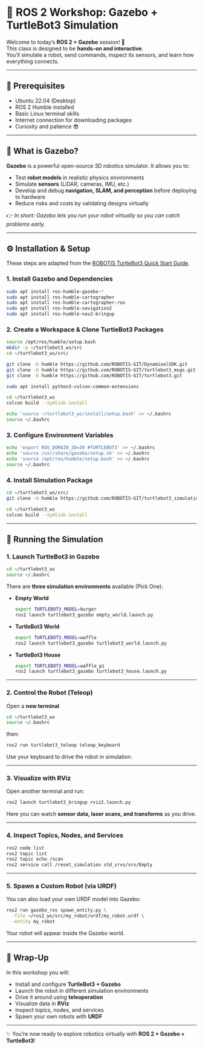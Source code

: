 # 🤖 ROS 2 Workshop: Gazebo + TurtleBot3 Simulation

Welcome to today’s **ROS 2 + Gazebo** session! 🎉  
This class is designed to be **hands-on and interactive**.  
You’ll simulate a robot, send commands, inspect its sensors, and learn how everything connects.  

---

## 📌 Prerequisites

- Ubuntu 22.04 (Desktop)  
- ROS 2 Humble installed  
- Basic Linux terminal skills  
- Internet connection for downloading packages  
- Curiosity and patience 😎  

---

## 📝 What is Gazebo?

**Gazebo** is a powerful open-source 3D robotics simulator. It allows you to:

- Test **robot models** in realistic physics environments  
- Simulate **sensors** (LiDAR, cameras, IMU, etc.)  
- Develop and debug **navigation, SLAM, and perception** before deploying to hardware  
- Reduce risks and costs by validating designs virtually  

👉 *In short: Gazebo lets you run your robot virtually so you can catch problems early.*

---

## ⚙️ Installation & Setup  

These steps are adapted from the [ROBOTIS TurtleBot3 Quick Start Guide](https://emanual.robotis.com/docs/en/platform/turtlebot3/quick-start/).  

### 1. Install Gazebo and Dependencies

```bash
sudo apt install ros-humble-gazebo-*
sudo apt install ros-humble-cartographer
sudo apt install ros-humble-cartographer-ros
sudo apt install ros-humble-navigation2
sudo apt install ros-humble-nav2-bringup
```

### 2. Create a Workspace & Clone TurtleBot3 Packages

```bash
source /opt/ros/humble/setup.bash
mkdir -p ~/turtlebot3_ws/src
cd ~/turtlebot3_ws/src/

git clone -b humble https://github.com/ROBOTIS-GIT/DynamixelSDK.git
git clone -b humble https://github.com/ROBOTIS-GIT/turtlebot3_msgs.git
git clone -b humble https://github.com/ROBOTIS-GIT/turtlebot3.git

sudo apt install python3-colcon-common-extensions

cd ~/turtlebot3_ws
colcon build --symlink-install

echo 'source ~/turtlebot3_ws/install/setup.bash' >> ~/.bashrc
source ~/.bashrc
```

### 3. Configure Environment Variables

```bash
echo 'export ROS_DOMAIN_ID=30 #TURTLEBOT3' >> ~/.bashrc
echo 'source /usr/share/gazebo/setup.sh' >> ~/.bashrc
echo 'source /opt/ros/humble/setup.bash' >> ~/.bashrc
source ~/.bashrc
```

### 4. Install Simulation Package

```bash
cd ~/turtlebot3_ws/src/
git clone -b humble https://github.com/ROBOTIS-GIT/turtlebot3_simulations.git

cd ~/turtlebot3_ws
colcon build --symlink-install
```

---

## 🚀 Running the Simulation

### 1. Launch TurtleBot3 in Gazebo

```bash
cd ~/turtlebot3_ws
source ~/.bashrc
```

There are **three simulation environments** available (Pick One):  

- **Empty World**
  ```bash
  export TURTLEBOT3_MODEL=burger
  ros2 launch turtlebot3_gazebo empty_world.launch.py
  ```

- **TurtleBot3 World**
  ```bash
  export TURTLEBOT3_MODEL=waffle
  ros2 launch turtlebot3_gazebo turtlebot3_world.launch.py
  ```

- **TurtleBot3 House**
  ```bash
  export TURTLEBOT3_MODEL=waffle_pi
  ros2 launch turtlebot3_gazebo turtlebot3_house.launch.py
  ```

---

### 2. Control the Robot (Teleop)

Open a **new terminal**

```bash
cd ~/turtlebot3_ws
source ~/.bashrc
```

then:

```bash
ros2 run turtlebot3_teleop teleop_keyboard
```

Use your keyboard to drive the robot in simulation.

---

### 3. Visualize with RViz

Open another terminal and run:

```bash
ros2 launch turtlebot3_bringup rviz2.launch.py
```

Here you can watch **sensor data, laser scans, and transforms** as you drive.

---

### 4. Inspect Topics, Nodes, and Services

```bash
ros2 node list
ros2 topic list
ros2 topic echo /scan
ros2 service call /reset_simulation std_srvs/srv/Empty
```

---

### 5. Spawn a Custom Robot (via URDF)

You can also load your own URDF model into Gazebo:

```bash
ros2 run gazebo_ros spawn_entity.py \
  -file ~/ros2_ws/src/my_robot/urdf/my_robot.urdf \
  -entity my_robot
```

Your robot will appear inside the Gazebo world.

---

## 🎯 Wrap-Up

In this workshop you will:  

- Install and configure **TurtleBot3 + Gazebo**  
- Launch the robot in different simulation environments  
- Drive it around using **teleoperation**  
- Visualize data in **RViz**  
- Inspect topics, nodes, and services  
- Spawn your own robots with **URDF**  

---

✨ You’re now ready to explore robotics virtually with **ROS 2 + Gazebo + TurtleBot3**!
